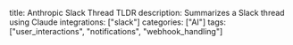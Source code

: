 title: Anthropic Slack Thread TLDR
description: Summarizes a Slack thread using Claude
integrations: ["slack"]
categories: ["AI"]
tags: ["user_interactions", "notifications", "webhook_handling"]
